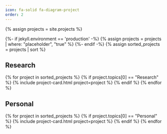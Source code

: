 ```yaml
---
icon: fa-solid fa-diagram-project
order: 2
---
```


{% assign projects = site.projects %}

{%- if jekyll.environment == 'production' -%}
  {% assign projects = projects | where: "placeholder", "true" %}
{%- endif -%}
{% assign sorted_projects = projects | sort %}

## Research

<section class="projects">

{% for project in sorted_projects %}
  {% if project.topics[0] == "Research" %}
    {% include project-card.html project=project %}
  {% endif %}
{% endfor %}

</section>

## Personal

<section class="Personal">

{% for project in sorted_projects %}
  {% if project.topics[0] == "Personal" %}
    {% include project-card.html project=project %}
  {% endif %}
{% endfor %}

</section>
